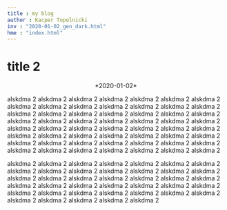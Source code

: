 ```yaml
---
title : my blog
author : Kacper Topolnicki
inv : "2020-01-02_gen_dark.html"
hme : "index.html"
---
```



# title 2
<center>
*2020-01-02*
</center>

alskdma 2 alskdma 2
alskdma 2 alskdma 2
alskdma 2 alskdma 2
alskdma 2 alskdma 2
alskdma 2 alskdma 2
alskdma 2 alskdma 2
alskdma 2 alskdma 2
alskdma 2 alskdma 2
alskdma 2 alskdma 2
alskdma 2 alskdma 2
alskdma 2 alskdma 2
alskdma 2 alskdma 2
alskdma 2 alskdma 2
alskdma 2 alskdma 2
alskdma 2 alskdma 2
alskdma 2 alskdma 2
alskdma 2 alskdma 2
alskdma 2 alskdma 2
alskdma 2 alskdma 2
alskdma 2 alskdma 2
alskdma 2 alskdma 2
alskdma 2 alskdma 2
alskdma 2 alskdma 2
alskdma 2 alskdma 2
alskdma 2 alskdma 2
alskdma 2 alskdma 2
alskdma 2 alskdma 2
alskdma 2 alskdma 2

alskdma 2 alskdma 2
alskdma 2 alskdma 2
alskdma 2 alskdma 2
alskdma 2 alskdma 2
alskdma 2 alskdma 2
alskdma 2 alskdma 2
alskdma 2 alskdma 2
alskdma 2 alskdma 2
alskdma 2 alskdma 2
alskdma 2 alskdma 2
alskdma 2 alskdma 2
alskdma 2 alskdma 2
alskdma 2 alskdma 2
alskdma 2 alskdma 2
alskdma 2 alskdma 2
alskdma 2 alskdma 2
alskdma 2 alskdma 2
alskdma 2 alskdma 2
alskdma 2 alskdma 2
alskdma 2 alskdma 2

<!--BEGIN_HTML
<div>
  <div style="position:relative;padding-top:28.13%;">
	<iframe 
	   style="position:absolute;top:0;left:25%;width:50%;height:100%;" 
	   src="https://www.youtube.com/embed/2BIx2x-Q2fE" 
	   frameborder="0" 
	   allow="accelerometer; autoplay; clipboard-write; encrypted-media; gyroscope; picture-in-picture" 
	   allowfullscreen>
	</iframe>
  </div>
</div>
END_HTML-->


